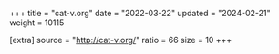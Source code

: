 +++
title = "cat-v.org"
date = "2022-03-22"
updated = "2024-02-21"
weight = 10115

[extra]
source = "http://cat-v.org/"
ratio = 66
size = 10
+++
